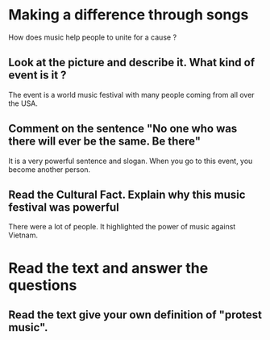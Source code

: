 # Making a difference through songs

How does music help people to unite for a cause ?

## Look at the picture and describe it. What kind of event is it ?

The event is a world music festival with many people coming from all over the USA.
## Comment on the sentence "No one who was there will ever be the same. Be there"

It is a very powerful sentence and slogan. When you go to this event, you become another person.
## Read the Cultural Fact. Explain why this music festival was powerful

There were a lot of people. It highlighted the power of music against Vietnam.
# Read the text and answer the questions
## Read the text give your own definition of "protest music".

